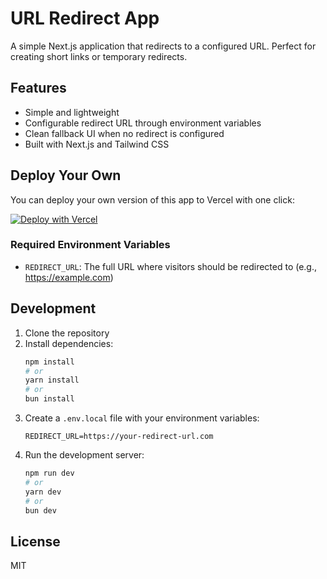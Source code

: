 # URL Redirect App

A simple Next.js application that redirects to a configured URL. Perfect for creating short links or temporary redirects.

## Features

- Simple and lightweight
- Configurable redirect URL through environment variables
- Clean fallback UI when no redirect is configured
- Built with Next.js and Tailwind CSS

## Deploy Your Own

You can deploy your own version of this app to Vercel with one click:

[![Deploy with Vercel](https://vercel.com/button)](https://vercel.com/new/clone?repository-url=https%3A%2F%2Fgithub.com%2FR44VC0RP%2Fredirect-app&env=REDIRECT_URL&envDescription=The%20URL%20to%20redirect%20to%20when%20someone%20visits%20the%20site)

### Required Environment Variables

- `REDIRECT_URL`: The full URL where visitors should be redirected to (e.g., https://example.com)

## Development

1. Clone the repository
2. Install dependencies:
   ```bash
   npm install
   # or
   yarn install
   # or
   bun install
   ```
3. Create a `.env.local` file with your environment variables:
   ```
   REDIRECT_URL=https://your-redirect-url.com
   ```
4. Run the development server:
   ```bash
   npm run dev
   # or
   yarn dev
   # or
   bun dev
   ```

## License

MIT
